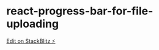 # react-progress-bar-for-file-uploading

[Edit on StackBlitz ⚡️](https://stackblitz.com/edit/react-progress-bar-for-file-uploading)